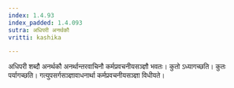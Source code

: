 ```yaml
---
index: 1.4.93
index_padded: 1.4.093
sutra: अधिपरी अनर्थकौ
vritti: kashika

---
```

अधिपरी शब्दौ अनर्थकौ अनर्थान्तरवाचिनौ कर्मप्रवचनीयसञ्ज्ञौ भवतः। कुतो ऽध्यागच्छति। कुतः पर्यागच्छति। गत्युपसर्गसञ्ज्ञावाधनार्था कर्मप्रवचनीयसञ्ज्ञा विधीयते।